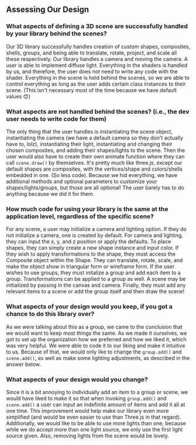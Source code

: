 ## Assessing Our Design

### What aspects of defining a 3D scene are successfully handled by your library behind the scenes?
Our 3D library successfully handles creation of custom shapes, composites, shells, groups, and being able to translate, rotate, project, and scale all these respectively. Our library handles a camera and moving the camera. A user is able to implement diffuse light. Everything in the shaders is handled by us, and therefore, the user does not need to write any code with the shader. Everything in the scene is held behind the scenes, so we are able to control everything as long as the user adds certain class instances to their scene. (This isn't necessary most of the time because we have default values 😊)

### What aspects are not handled behind the scenes? (i.e., the dev user needs to write code for them)
The only thing that the user handles is instantiating the scene object, instantiating the camera (we have a default camera so they don't actually have to, lolz), instantiating their light, instantiating and changing their chosen composites, and adding their shapes/lights to the scene. Then the user would also have to create their own animate function where they can call ```scene.draw()``` by themselves. It's pretty much like three.js, except our default shapes are composites, with the vertices/shape and colors/shells embedded in one. (So less code). Because we hid everything, we have additional methods and optional parameters to customize your shapes/lights/groups, but those are all optional! The user barely has to do anything because we did it for them.

### How much code for using your library is the same at the application level, regardless of the specific scene?
For any scene, a user may initialize a camera and lighting option. If they do not initialize a camera, one is created by default. For camera and lighting, they can input the x, y, and z position or apply the defaults. To place shapes, they can simply create a new shape instance and input color. If they wish to apply transformations to the shape, they must access the Composite object within the Shape. They can translate, rotate, scale, and make the object show in triangular form or wireframe form. If the user wishes to use groups, they must initalize a group and add each item to a group. Transformations can be applied to a group as well. A scene may be initialized by passing in the canvas and camera. Finally, they must add any relevant items to a scene or add the group itself and then draw the scene! 
  
### What aspects of your design would you keep, if you got a chance to do this library over?
As we were talking about this as a group, we came to the conclusion that we would want to keep most things the same. As we made it ourselves, we got to set up the organization how we preferred and how we liked it, which was very helpful. We were able to code it to our liking and make it intuitive to us. Because of that, we would only like to change the ```group.add()``` and ```scene.add()```, as well as make some lighting adjustments, as described in the answer below. 

### What aspects of your design would you change?
Since it is a bit annoying to individually add an item to a group or scene, we would have liked to make it so that when invoking ```group.add()``` and ```scene.add()``` a user can input an indefinite amount of items and add it all at one time. This improvement would help make our library even more simplified (and would be even easier to use than Three.js in that regard). Additionally, we would like to be able to use more lights than one, because while we do accept more than one light source, we only use the first light source given. Also, removing lights from the scene would be lovely.